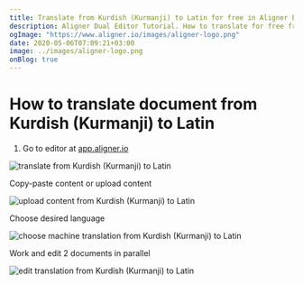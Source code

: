 ```yaml
---
title: Translate from Kurdish (Kurmanji) to Latin for free in Aligner Editor
description: Aligner Dual Editor Tutorial. How to translate for free from Kurdish (Kurmanji) to Latin. Aligner is multilingual document management platform. 
ogImage: "https://www.aligner.io/images/aligner-logo.png"
date: 2020-05-06T07:09:21+03:00
image: ../images/aligner-logo.png
onBlog: true
---
```


# How to translate document from Kurdish (Kurmanji) to Latin

1. Go to editor at [app.aligner.io](https://app.aligner.io "Aligner App web page")

![translate from Kurdish (Kurmanji) to Latin](../aligner-blank-editor.png "translate from Kurdish (Kurmanji) to Latin")

Copy-paste content or upload content

![upload content from Kurdish (Kurmanji) to Latin](../aligner-uploaded-document.png "upload content from Kurdish (Kurmanji) to Latin")

Choose desired language

![choose machine translation from Kurdish (Kurmanji) to Latin](../aligner-language-dropdown.png "choose machine translation from Kurdish (Kurmanji) to Latin")

Work and edit 2 documents in parallel

![edit translation from Kurdish (Kurmanji) to Latin](../aligner-double-sitded-editor.png "edit translation from Kurdish (Kurmanji) to Latin")

